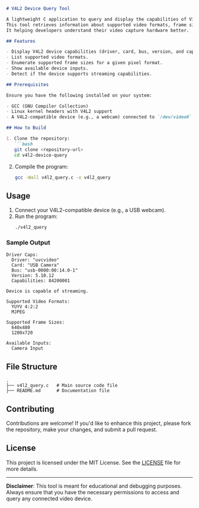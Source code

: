 ```markdown
# V4L2 Device Query Tool

A lightweight C application to query and display the capabilities of Video4Linux2 (V4L2) devices.
This tool retrieves information about supported video formats, frame sizes, and device inputs.
It helping developers understand their video capture hardware better.

## Features

- Display V4L2 device capabilities (driver, card, bus, version, and capabilities).
- List supported video formats.
- Enumerate supported frame sizes for a given pixel format.
- Show available device inputs.
- Detect if the device supports streaming capabilities.

## Prerequisites

Ensure you have the following installed on your system:

- GCC (GNU Compiler Collection)
- Linux kernel headers with V4L2 support
- A V4L2-compatible device (e.g., a webcam) connected to `/dev/video0`

## How to Build

1. Clone the repository:
   ```bash
   git clone <repository-url>
   cd v4l2-device-query
   ```

2. Compile the program:
   ```bash
   gcc -Wall v4l2_query.c -o v4l2_query
   ```

## Usage

1. Connect your V4L2-compatible device (e.g., a USB webcam).
2. Run the program:
   ```bash
   ./v4l2_query
   ```

### Sample Output
```
Driver Caps:
  Driver: "uvcvideo"
  Card: "USB Camera"
  Bus: "usb-0000:00:14.0-1"
  Version: 5.10.12
  Capabilities: 84200001

Device is capable of streaming.

Supported Video Formats:
  YUYV 4:2:2
  MJPEG

Supported Frame Sizes:
  640x480
  1280x720

Available Inputs:
  Camera Input
```

## File Structure

```
.
├── v4l2_query.c   # Main source code file
├── README.md      # Documentation file
```

## Contributing

Contributions are welcome! If you'd like to enhance this project, please fork the repository, make your changes, and submit a pull request.

## License

This project is licensed under the MIT License. See the [LICENSE](LICENSE) file for more details.

---

**Disclaimer**: This tool is meant for educational and debugging purposes. Always ensure that you have the necessary permissions to access and query any connected video device.
```

